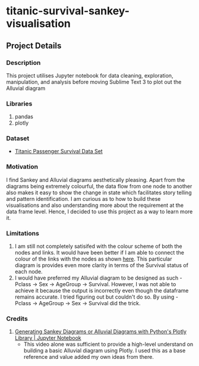 # titanic-survival-sankey-visualisation

## Project Details

### Description
This project utilises Jupyter notebook for data cleaning, exploration, manipulation, and analysis before moving Sublime Text 3 to plot out the Alluvial diagram

### Libraries
1. pandas
2. plotly

### Dataset
* [Titanic Passenger Survival Data Set](https://www.kaggle.com/c/titanic/data)

### Motivation
I find Sankey and Alluvial diagrams aesthetically pleasing. Apart from the diagrams being extremely colourful, the data flow from one node to another also makes it easy to show the change in state which facilitates story telling and pattern identification. I am curious as to how to build these visualisations and also understanding more about the requirement at the data frame level. Hence, I decided to use this project as a way to learn more it. 

### Limitations
1. I am still not completely satisifed with the colour scheme of both the nodes and links. It would have been better if I am able to connect the colour of the links with the nodes as shown [here](https://d2mvzyuse3lwjc.cloudfront.net/images/WikiWeb/Origin_2020_Feature_Highlights/2020Alluvial1.png?v=10831). This particular diagram is provides even more clarity in terms of the Survival status of each node. 
2. I would have preferred my Alluvial diagram to be designed as such - Pclass -> Sex -> AgeGroup -> Survival. However, I was not able to achieve it because the output is incorrectly even though the dataframe remains accurate. I tried figuring out but couldn't do so. By using - Pclass -> AgeGroup -> Sex -> Survival did the trick.

### Credits
1. [Generating Sankey Diagrams or Alluvial Diagrams with Python's Plotly Library | Jupyter Notebook](https://www.youtube.com/watch?v=yyVwvBUFRwY&t=831s)
    - This video alone was sufficient to provide a high-level understand on building a basic Alluvial diagram using Plotly. I used this as a base reference and value added my own ideas from there.

